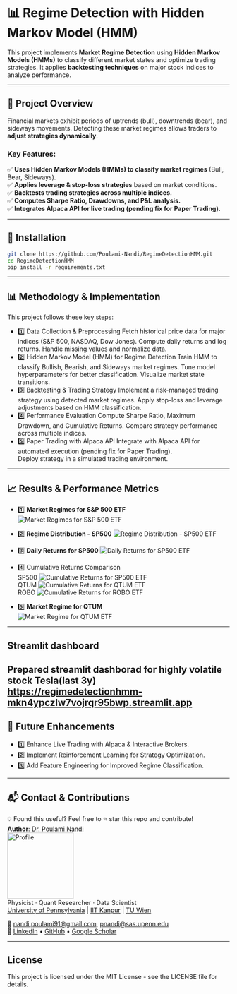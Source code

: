 # 📊 Regime Detection with Hidden Markov Model (HMM)

This project implements **Market Regime Detection** using **Hidden Markov Models (HMMs)** to classify different market states and optimize trading strategies. It applies **backtesting techniques** on major stock indices to analyze performance.

---

## 🚀 **Project Overview**
Financial markets exhibit periods of uptrends (bull), downtrends (bear), and sideways movements. Detecting these market regimes allows traders to **adjust strategies dynamically**.

### **Key Features:**
✅ **Uses Hidden Markov Models (HMMs) to classify market regimes** (Bull, Bear, Sideways).  
✅ **Applies leverage & stop-loss strategies** based on market conditions.  
✅ **Backtests trading strategies across multiple indices.**  
✅ **Computes Sharpe Ratio, Drawdowns, and P&L analysis.**  
✅ **Integrates Alpaca API for live trading (pending fix for Paper Trading).**  

---

## 🔧 **Installation**
```bash
git clone https://github.com/Poulami-Nandi/RegimeDetectionHMM.git
cd RegimeDetectionHMM
pip install -r requirements.txt
```
---

## 📊 Methodology & Implementation
This project follows these key steps:

- 1️⃣ Data Collection & Preprocessing
Fetch historical price data for major indices (S&P 500, NASDAQ, Dow Jones).
Compute daily returns and log returns.
Handle missing values and normalize data.
- 2️⃣ Hidden Markov Model (HMM) for Regime Detection
Train HMM to classify Bullish, Bearish, and Sideways market regimes.
Tune model hyperparameters for better classification.
Visualize market state transitions.
- 3️⃣ Backtesting & Trading Strategy
Implement a risk-managed trading strategy using detected market regimes.
Apply stop-loss and leverage adjustments based on HMM classification.
- 4️⃣ Performance Evaluation
Compute Sharpe Ratio, Maximum Drawdown, and Cumulative Returns.
Compare strategy performance across multiple indices.
- 5️⃣ Paper Trading with Alpaca API
Integrate with Alpaca API for automated execution (pending fix for Paper Trading).  
Deploy strategy in a simulated trading environment.
---

## 📈 Results & Performance Metrics
- 1️⃣ **Market Regimes for S&P 500 ETF**
  ![Market Regimes for S&P 500 ETF](https://github.com/Poulami-Nandi/RegimeDetectionHMM/blob/main/images/results/sample/market_regime_sp500.png)  
- 2️⃣ **Regime Distribution - SP500**
  ![Regime Distribution - SP500 ETF](https://github.com/Poulami-Nandi/RegimeDetectionHMM/blob/main/images/results/sample/dist_market_regime_sp500.png)
- 3️⃣ **Daily Returns for SP500**
  ![Daily Returns for SP500 ETF](https://github.com/Poulami-Nandi/RegimeDetectionHMM/blob/main/images/results/sample/dist_returns_sp500.png)  
- 4️⃣ Cumulative Returns Comparison  
SP500
  ![Cumulative Returns for SP500 ETF](https://github.com/Poulami-Nandi/RegimeDetectionHMM/blob/main/images/results/sample/cumulative_return_sp500.png)  
QTUM
  ![Cumulative Returns for QTUM ETF](https://github.com/Poulami-Nandi/RegimeDetectionHMM/blob/main/images/results/sample/cumulative_return_qtum.png)  
ROBO
  ![Cumulative Returns for ROBO ETF](https://github.com/Poulami-Nandi/RegimeDetectionHMM/blob/main/images/results/sample/cumulative_return_robo.png)  

- 5️⃣ **Market Regime for QTUM**  
  ![Market Regime for QTUM ETF](https://github.com/Poulami-Nandi/RegimeDetectionHMM/blob/main/images/results/sample/market_regime_qtum.png)  

---
## Streamlit dashboard
Prepared streamlit dashborad for highly volatile stock Tesla(last 3y)
https://regimedetectionhmm-mkn4ypczlw7vojrqr95bwp.streamlit.app
---

## 🎯 Future Enhancements
- 1️⃣ Enhance Live Trading with Alpaca & Interactive Brokers.
- 2️⃣ Implement Reinforcement Learning for Strategy Optimization.
- 3️⃣ Add Feature Engineering for Improved Regime Classification.

---

## **📬 Contact & Contributions**
💡 Found this useful? Feel free to ⭐ star this repo and contribute!  
**Author**: [Dr. Poulami Nandi](https://www.linkedin.com/in/poulami-nandi-a8a12917b/)  
<img src="https://github.com/Poulami-Nandi/IV_surface_analyzer/raw/main/images/own/own_image.jpg" alt="Profile" width="150"/>  
Physicist · Quant Researcher · Data Scientist  
[University of Pennsylvania](https://live-sas-physics.pantheon.sas.upenn.edu/people/poulami-nandi) | [IIT Kanpur](https://www.iitk.ac.in/) | [TU Wien](http://www.itp.tuwien.ac.at/CPT/index.htm?date=201838&cats=xbrbknmztwd)

📧 [nandi.poulami91@gmail.com](mailto:nandi.poulami91@gmail.com), [pnandi@sas.upenn.edu](mailto:pnandi@sas.upenn.edu)  
🔗 [LinkedIn](https://www.linkedin.com/in/poulami-nandi-a8a12917b/) • [GitHub](https://github.com/Poulami-Nandi) • [Google Scholar](https://scholar.google.co.in/citations?user=bOYJeAYAAAAJ&hl=en)  

---

## License
This project is licensed under the MIT License - see the LICENSE file for details.
